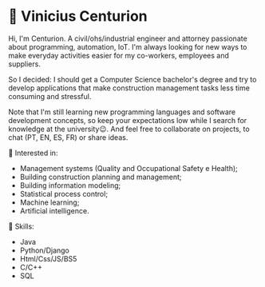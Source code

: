 # :construction_worker: Vinicius Centurion
Hi, I'm Centurion. A civil/ohs/industrial engineer and attorney passionate about programming, automation, IoT. I'm always looking for new ways to make everyday activities easier for my co-workers, employees and suppliers.

So I decided: I should get a Computer Science bachelor's degree and try to develop applications that make construction management tasks less time consuming and stressful.

Note that I'm still learning new programming languages and software development concepts, so keep your expectations low while I search for knowledge at the university:wink:. And feel free to collaborate on projects, to chat (PT, EN, ES, FR) or share ideas.

:pushpin: Interested in:
* Management systems (Quality and Occupational Safety e Health);
* Building construction planning and management;
* Building information modeling;
* Statistical process control;
* Machine learning;
* Artificial intelligence.

:pushpin: Skills:
* Java
* Python/Django
* Html/Css/JS/BS5
* C/C++
* SQL
